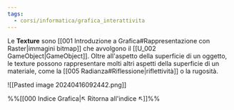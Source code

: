 ```yaml
---
tags:
  - corsi/informatica/grafica_interattivita
---
```

Le **Texture** sono [[001 Introduzione a Grafica#Rappresentazione con Raster|immagini bitmap]] che avvolgono il [[U_002 GameObject|GameObject]]. Oltre all'aspetto della superficie di un oggetto, le texture possono rappresentare molti altri aspetti della superficie di un materiale, come la [[005 Radianza#Riflessione|riflettività]] o la rugosità.

![[Pasted image 20240416092442.png]]

%%[[000 Indice Grafica|↖ Ritorna all'indice ↖]]%%
